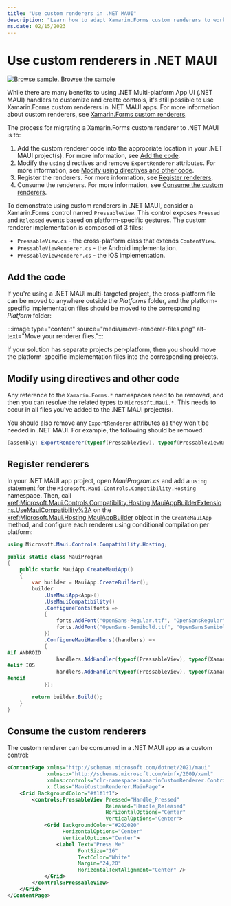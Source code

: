 ```yaml
---
title: "Use custom renderers in .NET MAUI"
description: "Learn how to adapt Xamarin.Forms custom renderers to work in a .NET MAUI app."
ms.date: 02/15/2023
---
```


# Use custom renderers in .NET MAUI

[![Browse sample.](~/media/code-sample.png) Browse the sample](/samples/dotnet/maui-samples/custom-renderers/)

While there are many benefits to using .NET Multi-platform App UI (.NET MAUI) handlers to customize and create controls, it's still possible to use Xamarin.Forms custom renderers in .NET MAUI apps. For more information about custom renderers, see [Xamarin.Forms custom renderers](/xamarin/xamarin-forms/app-fundamentals/custom-renderer/).

The process for migrating a Xamarin.Forms custom renderer to .NET MAUI is to:

1. Add the custom renderer code into the appropriate location in your .NET MAUI project(s). For more information, see [Add the code](#add-the-code).
1. Modify the `using` directives and remove `ExportRenderer` attributes. For more information, see [Modify using directives and other code](#modify-using-directives-and-other-code).
1. Register the renderers. For more information, see [Register renderers](#register-renderers).
1. Consume the renderers. For more information, see [Consume the custom renderers](#consume-the-custom-renderers).

To demonstrate using custom renderers in .NET MAUI, consider a Xamarin.Forms control named `PressableView`. This control exposes `Pressed` and `Released` events based on platform-specific gestures. The custom renderer implementation is composed of 3 files:

- `PressableView.cs` - the cross-platform class that extends `ContentView`.
- `PressableViewRenderer.cs` - the Android implementation.
- `PressableViewRenderer.cs` - the iOS implementation.

## Add the code

If you're using a .NET MAUI multi-targeted project, the cross-platform file can be moved to anywhere outside the *Platforms* folder, and the platform-specific implementation files should be moved to the corresponding *Platform* folder:

:::image type="content" source="media/move-renderer-files.png" alt-text="Move your renderer files.":::

If your solution has separate projects per-platform, then you should move the platform-specific implementation files into the corresponding projects.

## Modify using directives and other code

Any reference to the `Xamarin.Forms.*` namespaces need to be removed, and then you can resolve the related types to `Microsoft.Maui.*`. This needs to occur in all files you've added to the .NET MAUI project(s).

You should also remove any `ExportRenderer` attributes as they won't be needed in .NET MAUI. For example, the following should be removed:

```csharp
[assembly: ExportRenderer(typeof(PressableView), typeof(PressableViewRenderer))]
```

## Register renderers

In your .NET MAUI app project, open *MauiProgram.cs* and add a `using` statement for the `Microsoft.Maui.Controls.Compatibility.Hosting` namespace. Then, call <xref:Microsoft.Maui.Controls.Compatibility.Hosting.MauiAppBuilderExtensions.UseMauiCompatibility%2A> on the <xref:Microsoft.Maui.Hosting.MauiAppBuilder> object in the `CreateMauiApp` method, and configure each renderer using conditional compilation per platform:

```csharp
using Microsoft.Maui.Controls.Compatibility.Hosting;

public static class MauiProgram
{
    public static MauiApp CreateMauiApp()
    {
        var builder = MauiApp.CreateBuilder();
        builder
            .UseMauiApp<App>()
            .UseMauiCompatibility()
            .ConfigureFonts(fonts =>
            {
                fonts.AddFont("OpenSans-Regular.ttf", "OpenSansRegular");
                fonts.AddFont("OpenSans-Semibold.ttf", "OpenSansSemibold");
            })
            .ConfigureMauiHandlers((handlers) =>
            {
#if ANDROID
                handlers.AddHandler(typeof(PressableView), typeof(XamarinCustomRenderer.Droid.Renderers.PressableViewRenderer));
#elif IOS
                handlers.AddHandler(typeof(PressableView), typeof(XamarinCustomRenderer.iOS.Renderers.PressableViewRenderer));
#endif
            });

        return builder.Build();
    }
}
```

## Consume the custom renderers

The custom renderer can be consumed in a .NET MAUI app as a custom control:

```xml
<ContentPage xmlns="http://schemas.microsoft.com/dotnet/2021/maui"
             xmlns:x="http://schemas.microsoft.com/winfx/2009/xaml"
             xmlns:controls="clr-namespace:XamarinCustomRenderer.Controls"
             x:Class="MauiCustomRenderer.MainPage">
    <Grid BackgroundColor="#f1f1f1">
        <controls:PressableView Pressed="Handle_Pressed"
                                Released="Handle_Released"
                                HorizontalOptions="Center"
                                VerticalOptions="Center">
            <Grid BackgroundColor="#202020"
                  HorizontalOptions="Center"
                  VerticalOptions="Center">
                <Label Text="Press Me"
                       FontSize="16"
                       TextColor="White"
                       Margin="24,20"
                       HorizontalTextAlignment="Center" />
            </Grid>
        </controls:PressableView>
    </Grid>
</ContentPage>
```
